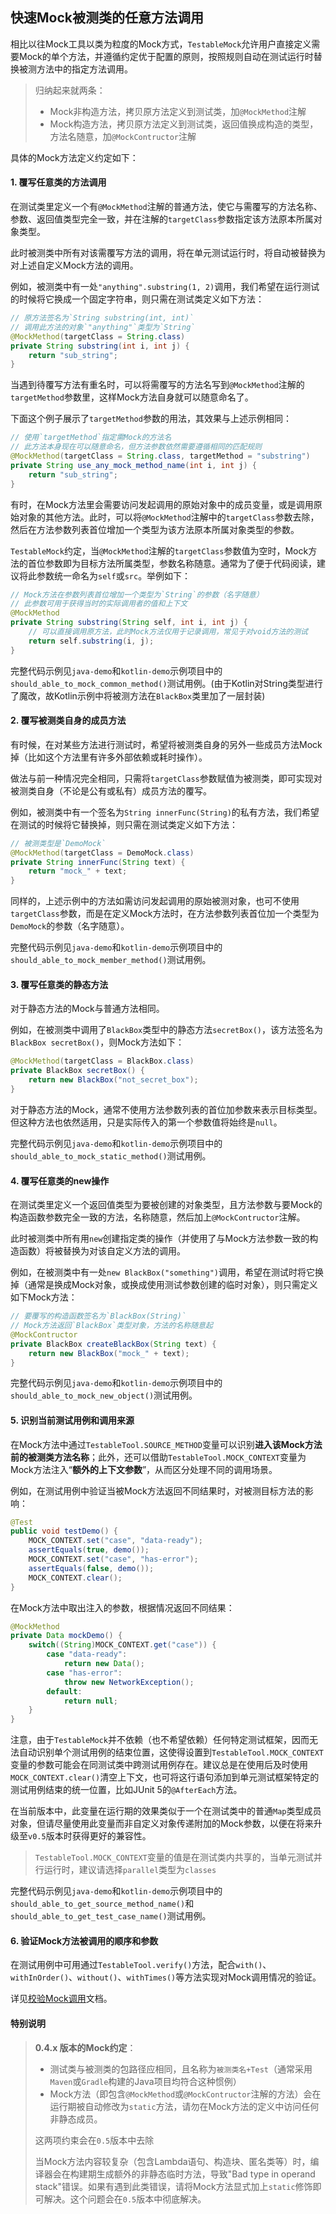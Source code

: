 快速Mock被测类的任意方法调用
---

相比以往Mock工具以类为粒度的Mock方式，`TestableMock`允许用户直接定义需要Mock的单个方法，并遵循约定优于配置的原则，按照规则自动在测试运行时替换被测方法中的指定方法调用。

> 归纳起来就两条：
> - Mock非构造方法，拷贝原方法定义到测试类，加`@MockMethod`注解
> - Mock构造方法，拷贝原方法定义到测试类，返回值换成构造的类型，方法名随意，加`@MockContructor`注解

具体的Mock方法定义约定如下：

#### 1. 覆写任意类的方法调用

在测试类里定义一个有`@MockMethod`注解的普通方法，使它与需覆写的方法名称、参数、返回值类型完全一致，并在注解的`targetClass`参数指定该方法原本所属对象类型。

此时被测类中所有对该需覆写方法的调用，将在单元测试运行时，将自动被替换为对上述自定义Mock方法的调用。

例如，被测类中有一处`"anything".substring(1, 2)`调用，我们希望在运行测试的时候将它换成一个固定字符串，则只需在测试类定义如下方法：

```java
// 原方法签名为`String substring(int, int)`
// 调用此方法的对象`"anything"`类型为`String`
@MockMethod(targetClass = String.class)
private String substring(int i, int j) {
    return "sub_string";
}
```

当遇到待覆写方法有重名时，可以将需覆写的方法名写到`@MockMethod`注解的`targetMethod`参数里，这样Mock方法自身就可以随意命名了。

下面这个例子展示了`targetMethod`参数的用法，其效果与上述示例相同：

```java
// 使用`targetMethod`指定需Mock的方法名
// 此方法本身现在可以随意命名，但方法参数依然需要遵循相同的匹配规则
@MockMethod(targetClass = String.class, targetMethod = "substring")
private String use_any_mock_method_name(int i, int j) {
    return "sub_string";
}
```

有时，在Mock方法里会需要访问发起调用的原始对象中的成员变量，或是调用原始对象的其他方法。此时，可以将`@MockMethod`注解中的`targetClass`参数去除，然后在方法参数列表首位增加一个类型为该方法原本所属对象类型的参数。

`TestableMock`约定，当`@MockMethod`注解的`targetClass`参数值为空时，Mock方法的首位参数即为目标方法所属类型，参数名称随意。通常为了便于代码阅读，建议将此参数统一命名为`self`或`src`。举例如下：

```java
// Mock方法在参数列表首位增加一个类型为`String`的参数（名字随意）
// 此参数可用于获得当时的实际调用者的值和上下文
@MockMethod
private String substring(String self, int i, int j) {
    // 可以直接调用原方法，此时Mock方法仅用于记录调用，常见于对void方法的测试
    return self.substring(i, j);
}
```

完整代码示例见`java-demo`和`kotlin-demo`示例项目中的`should_able_to_mock_common_method()`测试用例。(由于Kotlin对String类型进行了魔改，故Kotlin示例中将被测方法在`BlackBox`类里加了一层封装)

#### 2. 覆写被测类自身的成员方法

有时候，在对某些方法进行测试时，希望将被测类自身的另外一些成员方法Mock掉（比如这个方法里有许多外部依赖或耗时操作）。

做法与前一种情况完全相同，只需将`targetClass`参数赋值为被测类，即可实现对被测类自身（不论是公有或私有）成员方法的覆写。

例如，被测类中有一个签名为`String innerFunc(String)`的私有方法，我们希望在测试的时候将它替换掉，则只需在测试类定义如下方法：

```java
// 被测类型是`DemoMock`
@MockMethod(targetClass = DemoMock.class)
private String innerFunc(String text) {
    return "mock_" + text;
}
```

同样的，上述示例中的方法如需访问发起调用的原始被测对象，也可不使用`targetClass`参数，而是在定义Mock方法时，在方法参数列表首位加一个类型为`DemoMock`的参数（名字随意）。

完整代码示例见`java-demo`和`kotlin-demo`示例项目中的`should_able_to_mock_member_method()`测试用例。

#### 3. 覆写任意类的静态方法

对于静态方法的Mock与普通方法相同。

例如，在被测类中调用了`BlackBox`类型中的静态方法`secretBox()`，该方法签名为`BlackBox secretBox()`，则Mock方法如下：

```java
@MockMethod(targetClass = BlackBox.class)
private BlackBox secretBox() {
    return new BlackBox("not_secret_box");
}
```

对于静态方法的Mock，通常不使用方法参数列表的首位加参数来表示目标类型。但这种方法也依然适用，只是实际传入的第一个参数值将始终是`null`。

完整代码示例见`java-demo`和`kotlin-demo`示例项目中的`should_able_to_mock_static_method()`测试用例。

#### 4. 覆写任意类的new操作

在测试类里定义一个返回值类型为要被创建的对象类型，且方法参数与要Mock的构造函数参数完全一致的方法，名称随意，然后加上`@MockContructor`注解。

此时被测类中所有用`new`创建指定类的操作（并使用了与Mock方法参数一致的构造函数）将被替换为对该自定义方法的调用。

例如，在被测类中有一处`new BlackBox("something")`调用，希望在测试时将它换掉（通常是换成Mock对象，或换成使用测试参数创建的临时对象），则只需定义如下Mock方法：

```java
// 要覆写的构造函数签名为`BlackBox(String)`
// Mock方法返回`BlackBox`类型对象，方法的名称随意起
@MockContructor
private BlackBox createBlackBox(String text) {
    return new BlackBox("mock_" + text);
}
```

完整代码示例见`java-demo`和`kotlin-demo`示例项目中的`should_able_to_mock_new_object()`测试用例。

#### 5. 识别当前测试用例和调用来源

在Mock方法中通过`TestableTool.SOURCE_METHOD`变量可以识别**进入该Mock方法前的被测类方法名称**；此外，还可以借助`TestableTool.MOCK_CONTEXT`变量为Mock方法注入“**额外的上下文参数**”，从而区分处理不同的调用场景。

例如，在测试用例中验证当被Mock方法返回不同结果时，对被测目标方法的影响：

```java
@Test
public void testDemo() {
    MOCK_CONTEXT.set("case", "data-ready");
    assertEquals(true, demo());
    MOCK_CONTEXT.set("case", "has-error");
    assertEquals(false, demo());
    MOCK_CONTEXT.clear();
}
```

在Mock方法中取出注入的参数，根据情况返回不同结果：

```java
@MockMethod
private Data mockDemo() {
    switch((String)MOCK_CONTEXT.get("case")) {
        case "data-ready":
            return new Data();
        case "has-error":
            throw new NetworkException();
        default:
            return null;
    }
}
```

注意，由于`TestableMock`并不依赖（也不希望依赖）任何特定测试框架，因而无法自动识别单个测试用例的结束位置，这使得设置到`TestableTool.MOCK_CONTEXT`变量的参数可能会在同测试类中跨测试用例存在。建议总是在使用后及时使用`MOCK_CONTEXT.clear()`清空上下文，也可将这行语句添加到单元测试框架特定的测试用例结束的统一位置，比如JUnit 5的`@AfterEach`方法。

在当前版本中，此变量在运行期的效果类似于一个在测试类中的普通`Map`类型成员对象，但请尽量使用此变量而非自定义对象传递附加的Mock参数，以便在将来升级至`v0.5`版本时获得更好的兼容性。

> `TestableTool.MOCK_CONTEXT`变量的值是在测试类内共享的，当单元测试并行运行时，建议请选择`parallel`类型为`classes`

完整代码示例见`java-demo`和`kotlin-demo`示例项目中的`should_able_to_get_source_method_name()`和`should_able_to_get_test_case_name()`测试用例。

#### 6. 验证Mock方法被调用的顺序和参数

在测试用例中可用通过`TestableTool.verify()`方法，配合`with()`、`withInOrder()`、`without()`、`withTimes()`等方法实现对Mock调用情况的验证。

详见[校验Mock调用](zh-cn/doc/matcher.md)文档。

#### 特别说明

> **0.4.x 版本的Mock约定**：
> - 测试类与被测类的包路径应相同，且名称为`被测类名+Test`（通常采用`Maven`或`Gradle`构建的Java项目均符合这种惯例）
> - Mock方法（即包含`@MockMethod`或`@MockContructor`注解的方法）会在运行期被自动修改为`static`方法，请勿在Mock方法的定义中访问任何非静态成员。
>
> 这两项约束会在`0.5`版本中去除
>
> 当Mock方法内容较复杂（包含Lambda语句、构造块、匿名类等）时，编译器会在构建期生成额外的非静态临时方法，导致"Bad type in operand stack"错误。如果有遇到此类错误，请将Mock方法显式加上`static`修饰即可解决。这个问题会在`0.5`版本中彻底解决。
